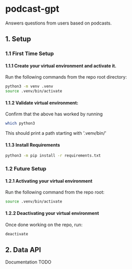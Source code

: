 # podcast-gpt
Answers questions from users based on podcasts.

## 1. Setup

### 1.1 First Time Setup

#### 1.1.1 Create your virtual environment and activate it.
Run the following commands from the repo root directory:
```bash
python3 -m venv .venv
source .venv/bin/activate
```

#### 1.1.2 Validate virtual environment:
Confirm that the above has worked by running
```bash
which python3
```
This should print a path starting with '.venv/bin/'


#### 1.1.3 Install Requirements
```bash
python3 -m pip install -r requirements.txt
```


### 1.2 Future Setup

#### 1.2.1 Activating your virtual environment
Run the following command from the repo root:
```bash
source .venv/bin/activate
```

#### 1.2.2 Deactivating your virtual environment
Once done working on the repo, run:
```bash
deactivate
```

## 2. Data API
Documentation TODO

